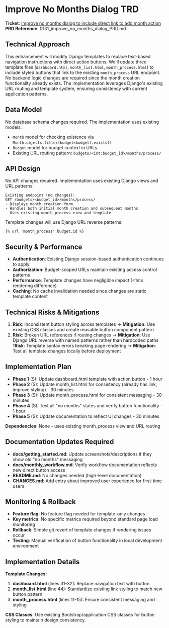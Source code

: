 # Improve No Months Dialog TRD

**Ticket**: [Improve no months dialog to include direct link to add month action](https://github.com/MarcinOrlowski/pyggy-expense-tracker/issues/131)
**PRD Reference**: 0131_improve_no_months_dialog_PRD.md

## Technical Approach

This enhancement will modify Django templates to replace text-based navigation instructions with
direct action buttons. We'll update three template files (`dashboard.html`, `month_list.html`,
`month_process.html`) to include styled buttons that link to the existing `month_process` URL
endpoint. No backend logic changes are required since the month creation functionality already
exists. The implementation leverages Django's existing URL routing and template system, ensuring
consistency with current application patterns.

## Data Model

No database schema changes required. The implementation uses existing models:

- `Month` model for checking existence via `Month.objects.filter(budget=budget).exists()`
- `Budget` model for budget context in URLs
- Existing URL routing pattern: `budgets/<int:budget_id>/months/process/`

## API Design

No API changes required. Implementation uses existing Django views and URL patterns:

```text
Existing endpoint (no changes):
GET /budgets/<budget_id>/months/process/
- Displays month creation form
- Handles both initial month creation and subsequent months
- Uses existing month_process view and template
```

Template changes will use Django URL reverse patterns:

```django
{% url 'month_process' budget.id %}
```

## Security & Performance

- **Authentication**: Existing Django session-based authentication continues to apply
- **Authorization**: Budget-scoped URLs maintain existing access control patterns
- **Performance**: Template changes have negligible impact (<1ms rendering difference)
- **Caching**: No cache invalidation needed since changes are static template content

## Technical Risks & Mitigations

1. **Risk**: Inconsistent button styling across templates → **Mitigation**: Use existing CSS classes
   and create reusable button component pattern
1. **Risk**: Broken URL references if routing changes → **Mitigation**: Use Django URL reverse with
   named patterns rather than hardcoded paths
   1**Risk**: Template syntax errors breaking page rendering → **Mitigation**: Test all template
   changes locally before deployment

## Implementation Plan

- **Phase 1** (S): Update dashboard.html template with action button - 1 hour
- **Phase 2** (S): Update month_list.html for consistency (already has link, improve styling) - 30 minutes  
- **Phase 3** (S): Update month_process.html for consistent messaging - 30 minutes
- **Phase 4** (S): Test all "no months" states and verify button functionality - 1 hour
- **Phase 5** (S): Update documentation to reflect UI changes - 30 minutes

**Dependencies**: None - uses existing month_process view and URL routing

## Documentation Updates Required

- **docs/getting_started.md**: Update screenshots/descriptions if they show old "no months" messaging
- **docs/monthly_workflow.md**: Verify workflow documentation reflects new direct button access
- **README.md**: No changes needed (high-level documentation)
- **CHANGES.md**: Add entry about improved user experience for first-time users

## Monitoring & Rollback

- **Feature flag**: No feature flag needed for template-only changes
- **Key metrics**: No specific metrics required beyond standard page load monitoring
- **Rollback**: Simple git revert of template changes if rendering issues occur
- **Testing**: Manual verification of button functionality in local development environment

## Implementation Details

**Template Changes:**

1. **dashboard.html** (lines 31-32): Replace navigation text with button
1. **month_list.html** (line 44): Standardize existing link styling to match new button pattern
1. **month_process.html** (lines 11-15): Ensure consistent messaging and styling

**CSS Classes**: Use existing Bootstrap/application CSS classes for button styling to maintain design consistency.
